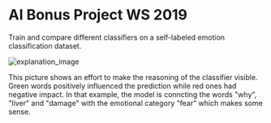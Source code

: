 # AI Bonus Project WS 2019

Train and compare different classifiers on a self-labeled emotion classification dataset.

![explanation_image](https://github.com/ml-jzimmermann/ai_bonus_19/blob/master/images/lstm_explanation.png)

This picture shows an effort to make the reasoning of the classifier visible. Green words positively influenced the prediction while red ones had negative impact. In that example, the model is conncting the words "why", "liver" and "damage" with the emotional category "fear" which makes some sense.
